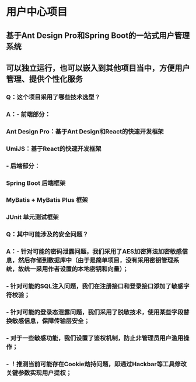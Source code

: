 # 用户中心项目

## 基于Ant Design Pro和Spring Boot的一站式用户管理系统
## 可以独立运行，也可以嵌入到其他项目当中，方便用户管理、提供个性化服务

### Q：这个项目采用了哪些技术选型？
### A：- 前端部分：
### Ant Design Pro：基于Ant Design和React的快速开发框架
### UmiJS：基于React的快速开发框架

### - 后端部分：
### Spring Boot 后端框架
### MyBatis + MyBatis Plus 框架
### JUnit 单元测试框架

### Q：其中可能涉及的安全问题？
### A：- 针对可能的密码泄露问题，我们采用了AES加密算法加密敏感信息，然后存储到数据库中（由于是简单项目，没有采用密钥管理系统，故统一采用作者设置的本地密钥和向量）；
### - 针对可能的SQL注入问题，我们在注册接口和登录接口添加了敏感字符校验；
### - 针对可能的登录态泄露问题，我们采用了脱敏技术，使用某些字段替换敏感信息，保障传输层安全；
### - 对于一些敏感功能，我们设置了鉴权机制，防止非管理员用户滥用操作；
### - ！推测当前可能存在Cookie劫持问题，即通过Hackbar等工具修改关键参数实现用户提权；
